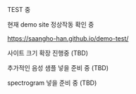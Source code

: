 TEST 중

현재 demo site 정상작동 확인 중

https://saangho-han.github.io/demo-test/

사이트 크기 확장 진행중 (TBD)

추가적인 음성 샘플 넣을 준비 중 (TBD)

spectrogram 넣을 준비 중 (TBD)